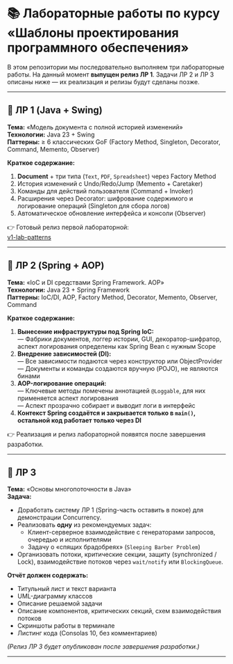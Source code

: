 # 📚 Лабораторные работы по курсу «Шаблоны проектирования программного обеспечения»

В этом репозитории мы последовательно выполняем три лабораторные работы. На данный момент **выпущен релиз ЛР 1**. Задачи ЛР 2 и ЛР 3 описаны ниже — их реализация и релизы будут сделаны позже.

---

## 🔖 ЛР 1 (Java + Swing)
**Тема:** «Модель документа с полной историей изменений»  
**Технологии:** Java 23 + Swing  
**Паттерны:** ≥ 6 классических GoF (Factory Method, Singleton, Decorator, Command, Memento, Observer)  

**Краткое содержание:**
1. **Document** + три типа (`Text`, `PDF`, `Spreadsheet`) через Factory Method  
2. История изменений с Undo/Redo/Jump (Memento + Caretaker)  
3. Команды для действий пользователя (Command + Invoker)  
4. Расширения через Decorator: шифрование содержимого и логирование операций (Singleton для сбора логов)  
5. Автоматическое обновление интерфейса и консоли (Observer)  

👉 Готовый релиз первой лабораторной:  
[v1-lab-patterns](https://github.com/AntGalanin06/DOC_Version_Control/releases/tag/v1-lab-patterns)

---

## 🔖 ЛР 2 (Spring + AOP)

**Тема:** «IoC и DI средствами Spring Framework. AOP»  
**Технологии:** Java 23 + Spring Framework  
**Паттерны:** IoC/DI, AOP, Factory Method, Decorator, Memento, Observer, Command

**Краткое содержание:**

1. **Вынесение инфраструктуры под Spring IoC:**  
   — Фабрики документов, логгер истории, GUI, декоратор-шифратор, аспект логирования определены как Spring Bean с нужным Scope
2. **Внедрение зависимостей (DI):**  
   — Все зависимости подаются через конструктор или ObjectProvider  
   — Документы и команды создаются вручную (POJO), не являются бинами
3. **AOP-логирование операций:**  
   — Ключевые методы помечены аннотацией `@Loggable`, для них применяется аспект логирования  
   — Аспект прозрачно собирает и выводит логи в интерфейс
4. **Контекст Spring создаётся и закрывается только в `main()`, остальной код работает только через DI**

👉 Реализация и релиз лабораторной появятся после завершения разработки.

---

## 🔖 ЛР 3  
**Тема:** «Основы многопоточности в Java»  
**Задача:**  
- Доработать систему ЛР 1 (Spring-часть оставить в покое) для демонстрации Concurrency.  
- Реализовать **одну** из рекомендуемых задач:  
  - Клиент-серверное взаимодействие с генераторами запросов, очередью и исполнителями  
  - Задачу о «спящих брадобреях» (`Sleeping Barber Problem`)  
- Организовать потоки, критические секции, защиту (synchronized / Lock), взаимодействие потоков через `wait/notify` или `BlockingQueue`.  

**Отчёт должен содержать:**  
- Титульный лист и текст варианта  
- UML-диаграмму классов  
- Описание решаемой задачи  
- Описание компонентов, критических секций, схем взаимодействия потоков  
- Скриншоты работы в терминале  
- Листинг кода (Consolas 10, без комментариев)

*(Релиз ЛР 3 будет опубликован после завершения разработки.)*

---
